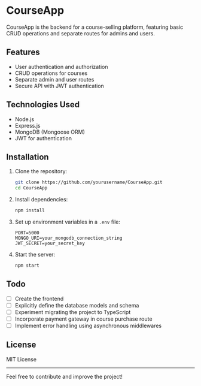 # CourseApp

CourseApp is the backend for a course-selling platform, featuring basic CRUD operations and separate routes for admins and users.

## Features

- User authentication and authorization
- CRUD operations for courses
- Separate admin and user routes
- Secure API with JWT authentication

## Technologies Used

- Node.js
- Express.js
- MongoDB (Mongoose ORM)
- JWT for authentication

## Installation

1. Clone the repository:
   ```sh
   git clone https://github.com/yourusername/CourseApp.git
   cd CourseApp
   ```
2. Install dependencies:
   ```sh
   npm install
   ```
3. Set up environment variables in a `.env` file:
   ```env
   PORT=5000
   MONGO_URI=your_mongodb_connection_string
   JWT_SECRET=your_secret_key
   ```
4. Start the server:
   ```sh
   npm start
   ```

## Todo

- [ ] Create the frontend
- [ ] Explicitly define the database models and schema
- [ ] Experiment migrating the project to TypeScript
- [ ] Incorporate payment gateway in course purchase route
- [ ] Implement error handling using asynchronous middlewares

## License

MIT License

---

Feel free to contribute and improve the project!


